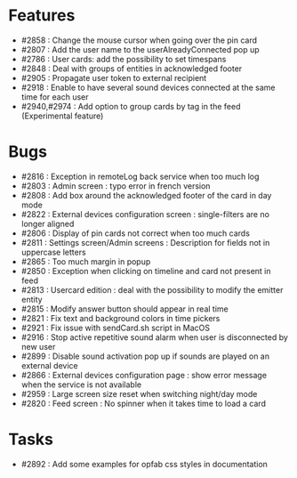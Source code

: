 # Features

- #2858 : Change the mouse cursor when going over the pin card
- #2807 : Add the user name to the userAlreadyConnected pop up
- #2786 : User cards: add the possibility to set timespans
- #2848 : Deal with groups of entities in acknowledged footer
- #2905 : Propagate user token to external recipient
- #2918 : Enable to have several sound devices connected at the same time for each user
- #2940,#2974 : Add option to group cards by tag in the feed (Experimental feature)

# Bugs

- #2816 : Exception in remoteLog back service when too much log
- #2803 : Admin screen : typo error in french version
- #2808 : Add box around the acknowledged footer of the card in day mode
- #2822 : External devices configuration screen : single-filters are no longer aligned
- #2806 : Display of pin cards not correct when too much cards  
- #2811 : Settings screen/Admin screens : Description for fields not in uppercase letters
- #2865 : Too much margin in popup
- #2850 : Exception when clicking on timeline and card not present in feed
- #2813 : Usercard edition : deal with the possibility to modify the emitter entity
- #2815 : Modify answer button should appear in real time
- #2821 : Fix text and background colors in time pickers
- #2921 : Fix issue with sendCard.sh script in MacOS
- #2916 : Stop active repetitive sound alarm when user is disconnected by new user
- #2899 : Disable sound activation pop up if sounds are played on an external device
- #2866 : External devices configuration page : show error message when the service is not available
- #2959 : Large screen size reset when switching night/day mode
- #2820 : Feed screen : No spinner when it takes time to load a card

# Tasks

- #2892 : Add some examples for opfab css styles in documentation  
